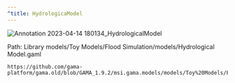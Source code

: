 ```yaml
---
^title: HydrologicaModel
---
```


![Annotation 2023-04-14 180134_HydrologicalModel](https://user-images.githubusercontent.com/4437331/232097257-1eb0e670-4fc1-4b69-8bc0-98aae359bf34.png)

Path: Library models/Toy Models/Flood Simulation/models/Hydrological Model.gaml

```gaml reference
https://github.com/gama-platform/gama.old/blob/GAMA_1.9.2/msi.gama.models/models/Toy%20Models/Flood%20Simulation/models/Hydrological%20Model.gaml
```




